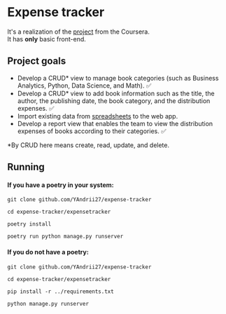 # Expense tracker  
  
It's a realization of the [project](https://www.coursera.org/learn/showcase-build-expense-tracker-app-django/home/welcome) from the Coursera.  
It has **only** basic front-end.

## Project goals  
  
- Develop a CRUD* view to manage book categories (such as Business Analytics, Python, Data Science, and Math). ✅
- Develop a CRUD* view to add book information such as the title, the author, the publishing date, the book category, and the distribution expenses. ✅
- Import existing data from [spreadsheets](https://docs.google.com/spreadsheets/d/1VRzbBwvhisfFbN6YTAuRO5Qsg13and8eGXA0zX4oa_A/edit#gid=0) to the web app.  
- Develop a report view that enables the team to view the distribution expenses of books according to their categories.  ✅
  
*By CRUD here means create, read, update, and delete.  
  
## Running
#### If you have a poetry in your system:

    git clone github.com/YAndrii27/expense-tracker

    cd expense-tracker/expensetracker

    poetry install

    poetry run python manage.py runserver

#### If you do not have a poetry:
    git clone github.com/YAndrii27/expense-tracker

    cd expense-tracker/expensetracker

    pip install -r ../requirements.txt

    python manage.py runserver
